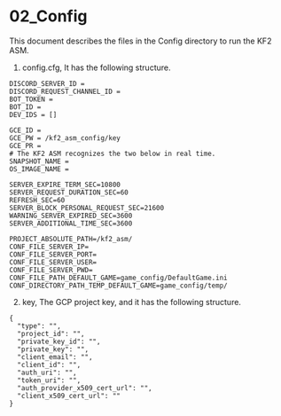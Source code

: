 02_Config
=============

This document describes the files in the Config directory to run the KF2 ASM.

1. config.cfg, It has the following structure.
```
DISCORD_SERVER_ID = 
DISCORD_REQUEST_CHANNEL_ID = 
BOT_TOKEN = 
BOT_ID = 
DEV_IDS = []

GCE_ID = 
GCE_PW = /kf2_asm_config/key
GCE_PR = 
# The KF2 ASM recognizes the two below in real time.
SNAPSHOT_NAME = 
OS_IMAGE_NAME = 

SERVER_EXPIRE_TERM_SEC=10800
SERVER_REQUEST_DURATION_SEC=60
REFRESH_SEC=60
SERVER_BLOCK_PERSONAL_REQUEST_SEC=21600
WARNING_SERVER_EXPIRED_SEC=3600
SERVER_ADDITIONAL_TIME_SEC=3600

PROJECT_ABSOLUTE_PATH=/kf2_asm/
CONF_FILE_SERVER_IP=
CONF_FILE_SERVER_PORT=
CONF_FILE_SERVER_USER=
CONF_FILE_SERVER_PWD=
CONF_FILE_PATH_DEFAULT_GAME=game_config/DefaultGame.ini
CONF_DIRECTORY_PATH_TEMP_DEFAULT_GAME=game_config/temp/
```

2. key, The GCP project key, and it has the following structure.
```
{
  "type": "",
  "project_id": "",
  "private_key_id": "",
  "private_key": "",
  "client_email": "",
  "client_id": "",
  "auth_uri": "",
  "token_uri": "",
  "auth_provider_x509_cert_url": "",
  "client_x509_cert_url": ""
}
```
